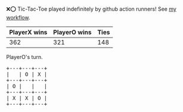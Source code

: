 :x::o: Tic-Tac-Toe played indefinitely by github action runners! See [my workflow](.github/workflows/play.yaml).

|PlayerX wins|PlayerO wins|Ties|
|-|-|-|
|362|321|148|

PlayerO's turn.

<pre>
+---+---+---+
|   | O | X |
+---+---+---+
| O |   |   |
+---+---+---+
| X | X | O |
+---+---+---+
</pre>